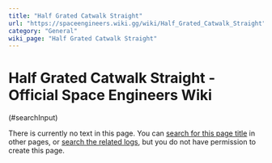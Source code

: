 ```yaml
---
title: "Half Grated Catwalk Straight"
url: "https://spaceengineers.wiki.gg/wiki/Half_Grated_Catwalk_Straight"
category: "General"
wiki_page: "Half Grated Catwalk Straight"
---
```


# Half Grated Catwalk Straight - Official Space Engineers Wiki

(#searchInput)

There is currently no text in this page. You can [search for this page title](https://spaceengineers.wiki.gg/wiki/Special:Search/Half_Grated_Catwalk_Straight "Special:Search/Half Grated Catwalk Straight") in other pages, or [search the related logs](https://spaceengineers.wiki.gg/wiki/Special:Log?page=Half_Grated_Catwalk_Straight), but you do not have permission to create this page.